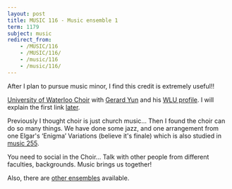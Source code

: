 ```yaml
---
layout: post
title: MUSIC 116 - Music ensemble 1
term: 1179
subject: music
redirect_from:
    - /MUSIC/116
    - /MUSIC/116/
    - /music/116
    - /music/116/
---
```


After I plan to pursue music minor, I find this credit is extremely useful!!

[University of Waterloo Choir](https://uwaterloo.ca/music/university-choir-audition-details) with [Gerard Yun](https://uwaterloo.ca/music/about/people/g4yun) and his [WLU profile](https://www.wlu.ca/academics/faculties/faculty-of-music/faculty-profiles/gerard-yun/index.html). I will explain the first link [later](/18-01/MUSIC117/).

Previously I thought choir is just church music... Then I found the choir can do so many things. We have done some jazz, and one arrangement from one Elgar's ‘Enigma’ Variations (believe it's finale) which is also studied in [music 255](/2018/01/01/MUSIC255/).

You need to social in the Choir... Talk with other people from different faculties, backgrounds. Music brings us together!


Also, there are [other ensembles](https://uwaterloo.ca/music/ensembles) available.
